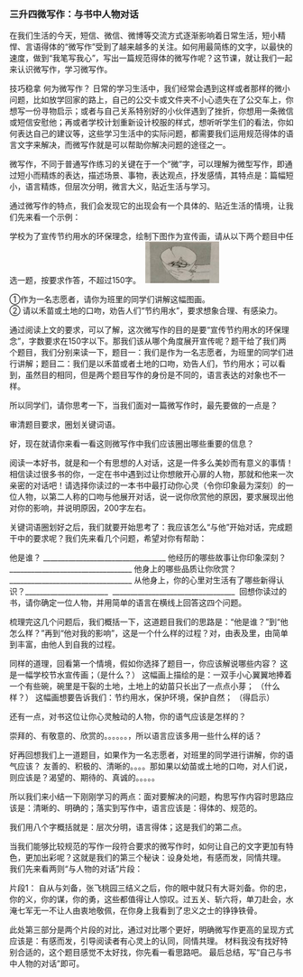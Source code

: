 ### 三升四微写作：与书中人物对话

在我们生活的今天，短信、微信、微博等交流方式逐渐影响着日常生活，短小精悍、言语得体的“微写作”受到了越来越多的关注。如何用最简练的文字，以最快的速度，做到“我笔写我心”，写出一篇规范得体的微写作呢？这节课，就让我们一起来认识微写作，学习微写作。

技巧稳拿
   何为微写作？
   日常的学习生活中，我们经常会遇到这样或者那样的微小问题，比如放学回家的路上，自己的公交卡或文件夹不小心遗失在了公交车上，你想写一份寻物启示；或者与自己关系特别好的小伙伴遇到了挫折，你想用一条微信或短信安慰他；再或者学校计划重新设计校服的样式，想听听学生们的看法，你如何表达自己的建议等，这些学习生活中的实际问题，都需要我们运用规范得体的语言文字来解决，而微写作就是可以帮助你解决问题的途径之一。
   
微写作，不同于普通写作练习的关键在于一个“微”字，可以理解为微型写作，即通过短小而精炼的表达，描述场景、事物，表达观点，抒发感情，其特点是：篇幅短小，语言精炼，但层次分明，微言大义，贴近生活与学习。

通过微写作的特点，我们会发现它的出现会有一个具体的、贴近生活的情境，让我们先来看一个示例：

学校为了宣传节约用水的环保理念，绘制下图作为宣传画，请从以下两个题目中任选一题，按要求作答，不超过150字。 
![](DraggedImage.tiff)  
                            
①作为一名志愿者，请你为班里的同学们讲解这幅图画。   
② 请以禾苗或土地的口吻，劝告人们“节约用水”，要求想象合理、有感染力。 
 
通过阅读上文的要求，可以了解，这次微写作的目的是要“宣传节约用水的环保理念”，字数要求在150字以下。那我们该从哪个角度展开宣传呢？题干给了我们两个题目，我们分别来读一下，题目一：我们是作为一名志愿者，为班里的同学们进行讲解；题目二：我们是以禾苗或者土地的口吻，劝告人们，节约用水；可以看到，虽然目的相同，但是两个题目写作的身份是不同的，语言表达的对象也不一样。

所以同学们，请你思考一下，当我们面对一篇微写作时，最先要做的一点是？

审清题目要求，圈划关键词语。

好，现在就请你来看一看这则微写作中我们应该圈出哪些重要的信息？

阅读一本好书，就是和一个有思想的人对话，这是一件多么美妙而有意义的事情！相信读过很多书的你，一定在书中遇到过让你想敞开心扉的人物，那就和他来一次亲密的对话吧！请选择你读过的一本书中最打动你心灵（令你印象最为深刻）的一位人物，以第二人称的口吻与他展开对话，说一说你欣赏他的原因，要求展现出他对你的影响，并说明原因，200字左右。

关键词语圈划好之后，我们就要开始思考了：我应该怎么“与他”开始对话，完成题干中的要求呢？我们先来看几个问题，希望对你有帮助：

他是谁？     __________________________________ 他经历的哪些故事让你印象深刻？ __________________________________ 他身上的哪些品质让你欣赏？  __________________________________ 从他身上，你的心里对生活有了哪些新得认识？_______________________    __________________________________ 
回想你读过的书，请你确定一位人物，并用简单的语言在横线上回答这四个问题。

梳理完这几个问题后，我们概括一下，这道题目我们的思路是：“他是谁？”到“他怎么样？”再到“他对我的影响”，这是一个什么样的过程？对，由表及里，由简单到丰富，由他人到自我的过程。

同样的道理，回看第一个情境，假如你选择了题目一，你应该解说哪些内容？
这是一幅学校节水宣传画；（是什么？）
这幅画上描绘的是：一双手小心翼翼地捧着一个有些碗，碗里是干裂的土地，土地上的幼苗只长出了一点点小芽；     （什么样？）
这幅画想要告诉我们：节约用水，保护环境，保护自然；  （得启示）


还有一点，对书这位让你心灵触动的人物，你的语气应该是怎样的？

崇拜的、有敬意的、欣赏的。。。。。。，所以语言应该多用一些什么样的话？

好再回想我们上一道题目，如果作为一名志愿者，对班里的同学进行讲解，你的语气应该？   友善的、积极的、清晰的。。。。那如果以幼苗或土地的口吻，对人们说，则应该是？渴望的、期待的、真诚的。。。。。

所以我们来小结一下刚刚学习的两点：面对要解决的问题，构思写作内容时思路应该是：清晰的、明确的；落实到写作中，语言应该是：得体的、规范的。

我们用八个字概括就是：层次分明，语言得体；这是我们的第二点。

当我们能够比较规范的写作一段符合要求的微写作时，如何让自己的文字更加有特色，更加出彩呢？这就是我们的第三个秘诀：设身处地，有感而发，同情共理。
我们先来看两则“与人物的对话”片段：

片段1：
自从与刘备，张飞桃园三结义之后，你的眼中就只有大哥刘备。你的忠，你的义，你的谋，你的勇，这些都值得让人惊叹。过五关、斩六将，单刀赴会，水淹七军无一不让人由衷地敬佩，在你身上我看到了忠义之士的铮铮铁骨。


此处第三部分是两个片段的对比，通过对比哪个更好，明确微写作更高的呈现方式应该是：有感而发，引导阅读者有心灵上的认同，同情共理。
材料我没有找好特别合适的，这个题目感觉不太好找，你先看一看思路吧。
   最后总结，写“自己与书中人物的对话”即可。
 
